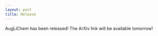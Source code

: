 ```yaml
---
layout: post
title: Release
---
```


AugLiChem has been released! The ArXiv link will be available tomorrow!
